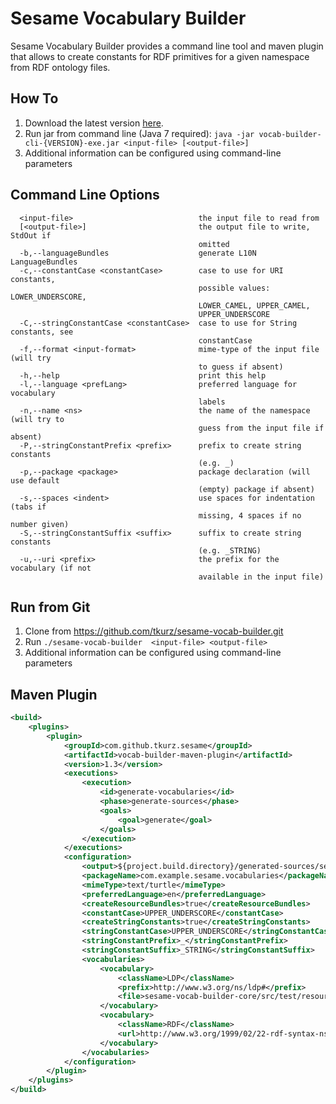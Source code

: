 # Sesame Vocabulary Builder

Sesame Vocabulary Builder provides a command line tool and maven plugin that allows to create constants for RDF primitives for a given namespace from RDF ontology files.

## How To

1. Download the latest version [here](https://github.com/tkurz/sesame-vocab-builder/releases).
1. Run jar from command line (Java 7 required): `java -jar vocab-builder-cli-{VERSION}-exe.jar <input-file> [<output-file>]`
1. Additional information can be configured using command-line parameters

## Command Line Options

```
  <input-file>                            the input file to read from
  [<output-file>]                         the output file to write, StdOut if
                                          omitted
  -b,--languageBundles                    generate L10N LanguageBundles
  -c,--constantCase <constantCase>        case to use for URI constants,
                                          possible values: LOWER_UNDERSCORE,
                                          LOWER_CAMEL, UPPER_CAMEL,
                                          UPPER_UNDERSCORE
  -C,--stringConstantCase <constantCase>  case to use for String constants, see
                                          constantCase
  -f,--format <input-format>              mime-type of the input file (will try
                                          to guess if absent)
  -h,--help                               print this help
  -l,--language <prefLang>                preferred language for vocabulary
                                          labels
  -n,--name <ns>                          the name of the namespace (will try to
                                          guess from the input file if absent)
  -P,--stringConstantPrefix <prefix>      prefix to create string constants
                                          (e.g. _)
  -p,--package <package>                  package declaration (will use default
                                          (empty) package if absent)
  -s,--spaces <indent>                    use spaces for indentation (tabs if
                                          missing, 4 spaces if no number given)
  -S,--stringConstantSuffix <suffix>      suffix to create string constants
                                          (e.g. _STRING)
  -u,--uri <prefix>                       the prefix for the vocabulary (if not
                                          available in the input file)
```

## Run from Git

1. Clone from https://github.com/tkurz/sesame-vocab-builder.git
1. Run `./sesame-vocab-builder  <input-file> <output-file>`
1. Additional information can be configured using command-line parameters

## Maven Plugin

```xml
<build>
    <plugins>
        <plugin>
            <groupId>com.github.tkurz.sesame</groupId>
            <artifactId>vocab-builder-maven-plugin</artifactId>
            <version>1.3</version>
            <executions>
                <execution>
                    <id>generate-vocabularies</id>
                    <phase>generate-sources</phase>
                    <goals>
                        <goal>generate</goal>
                    </goals>
                </execution>
            </executions>
            <configuration>
                <output>${project.build.directory}/generated-sources/sesame-vocabs</output>
                <packageName>com.example.sesame.vocabularies</packageName>
                <mimeType>text/turtle</mimeType>
                <preferredLanguage>en</preferredLanguage>
                <createResourceBundles>true</createResourceBundles>
                <constantCase>UPPER_UNDERSCORE</constantCase>
                <createStringConstants>true</createStringConstants>
                <stringConstantCase>UPPER_UNDERSCORE</stringConstantCase>
                <stringConstantPrefix>_</stringConstantPrefix>
                <stringConstantSuffix>_STRING</stringConstantSuffix>
                <vocabularies>
                    <vocabulary>
                        <className>LDP</className>
                        <prefix>http://www.w3.org/ns/ldp#</prefix>
                        <file>sesame-vocab-builder-core/src/test/resources/ldp.ttl</file>
                    </vocabulary>
                    <vocabulary>
                        <className>RDF</className>
                        <url>http://www.w3.org/1999/02/22-rdf-syntax-ns</url>
                    </vocabulary>
                </vocabularies>
            </configuration>
        </plugin>
    </plugins>
</build>
```
